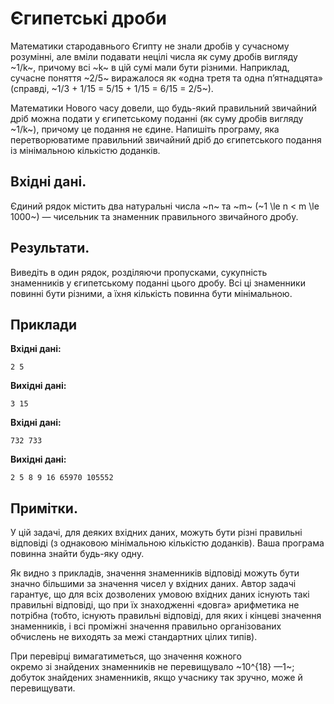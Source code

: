 # Єгипетські дроби

Математики стародавнього Єгипту не знали дробів&nbsp;у&nbsp;сучасному розумінні, але вміли подавати нецілі числа як суму дробів вигляду ~1/k~, причому&nbsp;всі ~k~&nbsp;в цій сумі мали бути різними. Наприклад, сучасне поняття ~2/5~ виражалося як «одна третя&nbsp;та одна п’ятнадцята» (справді, ~1/3 + 1/15 = 5/15 + 1/15 = 6/15 = 2/5~).

Математики Нового часу довели,&nbsp;що будь-який правильний звичайний дріб можна подати&nbsp;у&nbsp;єгипетському поданні (як суму дробів вигляду ~1/k~), причому це подання не єдине. Напишіть програму, яка перетворюватиме правильний звичайний дріб до&nbsp;єгипетського подання із мінімальною кількістю доданків.

## Вхідні дані.
Єдиний рядок містить два натуральні числа ~n~&nbsp;та ~m~ (~1 \le n < m \le 1000~) — чисельник&nbsp;та&nbsp;знаменник правильного звичайного дробу.

## Результати.
Виведіть&nbsp;в&nbsp;один рядок, розділяючи пропусками, сукупність знаменників&nbsp;у&nbsp;єгипетському поданні цього дробу. Всі ці знаменники повинні бути різними, а їхня кількість повинна бути мінімальною.

## Приклади

**Вхідні дані:**
```
2 5
```

**Вихідні дані:**
```
3 15
```

**Вхідні дані:**
```
732 733
```

**Вихідні дані:**
```
2 5 8 9 16 65970 105552
```

## Примітки.
У&nbsp;цій задачі,&nbsp;для&nbsp;деяких вхідних даних, можуть бути різні правильні відповіді (з&nbsp;однаковою мінімальною кількістю доданків). Ваша програма повинна знайти будь-яку одну.

Як видно&nbsp;з&nbsp;прикладів, значення знаменників відповіді можуть бути значно більшими&nbsp;за значення чисел&nbsp;у&nbsp;вхідних даних.
Автор задачі гарантує,&nbsp;що&nbsp;для&nbsp;всіх дозволених умовою вхідних даних існують такі правильні відповіді,&nbsp;що&nbsp;при їх знаходженні «довга» арифметика не потрібна (тобто,&nbsp;існують правильні відповіді,&nbsp;для&nbsp;яких&nbsp;і&nbsp;кінцеві значення знаменників,&nbsp;і&nbsp;всі проміжні значення правильно організованих обчислень не виходять&nbsp;за&nbsp;межі стандартних цілих типів).

При перевірці вимагатиметься,&nbsp;що значення кожного окремо&nbsp;зі&nbsp;знайдених знаменників не перевищувало ~10^{18} —1~; добуток знайдених знаменників, якщо&nbsp;учаснику так зручно, може&nbsp;й перевищувати.
